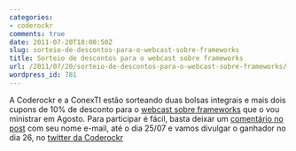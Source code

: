 ```yaml
---
categories:
- coderockr
comments: true
date: 2011-07-20T18:00:50Z
slug: sorteio-de-descontos-para-o-webcast-sobre-frameworks
title: Sorteio de descontos para o webcast sobre frameworks
url: /2011/07/20/sorteio-de-descontos-para-o-webcast-sobre-frameworks/
wordpress_id: 781
---
```


A Coderockr e a ConexTI estão sorteando duas bolsas integrais e mais dois cupons de 10% de desconto para o [webcast sobre frameworks](/blog/2011/07/19/webcast-sobre-frameworks/) que o vou ministrar em Agosto.
Para participar é fácil, basta deixar um [comentário no post](http://www.coderockr.com/blog/2011/07/promocao-webcast-frameworks/) com seu nome e-mail, até o dia 25/07 e vamos divulgar o ganhador no dia 26, no [twitter da Coderockr](http://twitter.com/coderockr)

